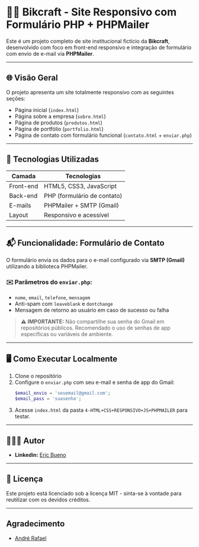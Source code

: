 # 🚴‍♂️ Bikcraft - Site Responsivo com Formulário PHP + PHPMailer

Este é um projeto completo de site institucional fictício da **Bikcraft**, desenvolvido com foco em front-end responsivo e integração de formulário com envio de e-mail via **PHPMailer**.

---

## 🌐 Visão Geral

O projeto apresenta um site totalmente responsivo com as seguintes seções:

- Página inicial (`index.html`)
- Página sobre a empresa (`sobre.html`)
- Página de produtos (`produtos.html`)
- Página de portfólio (`portfolio.html`)
- Página de contato com formulário funcional (`contato.html` + `enviar.php`)

---

## 🧰 Tecnologias Utilizadas

| Camada     | Tecnologias                     |
|------------|---------------------------------|
| Front-end  | HTML5, CSS3, JavaScript         |
| Back-end   | PHP (formulário de contato)     |
| E-mails    | PHPMailer + SMTP (Gmail)        |
| Layout     | Responsivo e acessível          |

---

## 📬 Funcionalidade: Formulário de Contato

O formulário envia os dados para o e-mail configurado via **SMTP (Gmail)** utilizando a biblioteca PHPMailer.

### ✉️ Parâmetros do `enviar.php`:

- `nome`, `email`, `telefone`, `mensagem`
- Anti-spam com `leaveblank` e `dontchange`
- Mensagem de retorno ao usuário em caso de sucesso ou falha

> ⚠️ **IMPORTANTE:** Não compartilhe sua senha do Gmail em repositórios públicos. Recomendado o uso de senhas de app específicas ou variáveis de ambiente.

---

## 🖥️ Como Executar Localmente

1. Clone o repositório
2. Configure o `enviar.php` com seu e-mail e senha de app do Gmail:
   ```php
   $email_envio = 'seuemail@gmail.com';
   $email_pass = 'suasenha';
   ```
3. Acesse `index.html` da pasta `4-HTML+CSS+RESPONSIVO+JS+PHPMAILER` para testar.

---

## 👨🏾‍💻 Autor
 
- **Linkedin:** [Eric Bueno](https://www.linkedin.com/in/ericfsbueno/)

---

## 📜 Licença
Este projeto está licenciado sob a licença MIT - sinta-se à vontade para reutilizar com os devidos créditos.

---

## Agradecimento
- [André Rafael](https://www.origamid.com/)